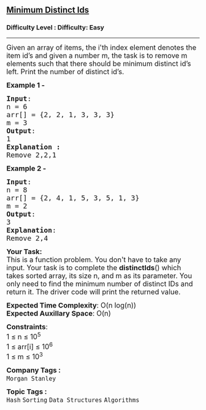 <h2><a href="https://www.geeksforgeeks.org/problems/minimum-distinct-ids3251/1?page=4&company=Morgan%20Stanley&sortBy=submissions">Minimum Distinct Ids</a></h2><h3>Difficulty Level : Difficulty: Easy</h3><hr><div class="problems_problem_content__Xm_eO"><p><span style="font-size:18px">Given an array of items, the i'th index element denotes the item id’s and given a number m, the task is to remove m elements such that there should be minimum distinct id’s left. Print the number of distinct id’s.</span></p>

<p><span style="font-size:18px"><strong>Example 1 -</strong></span></p>

<pre><span style="font-size:18px"><strong>Input</strong>:
n = 6
arr[] = {2, 2, 1, 3, 3, 3}
m = 3
<strong>Output</strong>:
1
<strong>Explanation :</strong> 
Remove 2,2,1</span></pre>

<p><span style="font-size:18px"><strong>Example 2 -</strong></span></p>

<pre><span style="font-size:18px"><strong>Input</strong>:
n = 8
arr[] = {2, 4, 1, 5, 3, 5, 1, 3}
m = 2
<strong>Output</strong>:
3
<strong>Explanation</strong>:
Remove 2,4</span></pre>

<p><span style="font-size:18px"><strong>Your Task:</strong><br>
This is a function problem. You don't have to take any input. Your task is to complete the <strong>distinctIds</strong>() which takes sorted array, its size n, and m as its parameter. You only need to find the minimum number of distinct IDs&nbsp;and return it. The driver code will print the returned value.</span></p>

<p><span style="font-size:18px"><strong>Expected Time Complexity</strong>: O(n log(n))<br>
<strong>Expected Auxillary Space</strong>: O(n)</span></p>

<p><span style="font-size:18px"><strong>Constraints</strong>:<br>
1 ≤ n ≤ 10<sup>5</sup><br>
1 ≤ arr[i] ≤ 10<sup>6</sup><br>
1 ≤ m ≤ 10<sup>3</sup></span></p>
</div><p><span style=font-size:18px><strong>Company Tags : </strong><br><code>Morgan Stanley</code>&nbsp;<br><p><span style=font-size:18px><strong>Topic Tags : </strong><br><code>Hash</code>&nbsp;<code>Sorting</code>&nbsp;<code>Data Structures</code>&nbsp;<code>Algorithms</code>&nbsp;